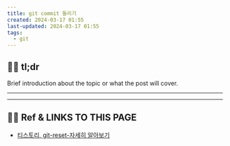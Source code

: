 ```yaml
---
title: git commit 돌리기
created: 2024-03-17 01:55
last-updated: 2024-03-17 01:55
tags:
  - git
---
```


## 👯‍♂️ tl;dr

Brief introduction about the topic or what the post will cover.

--- 

--- 

## 👯‍♂️ Ref & LINKS TO THIS PAGE

-  [티스토리, git-reset-자세히 알아보기](https://antilog.tistory.com/29)



